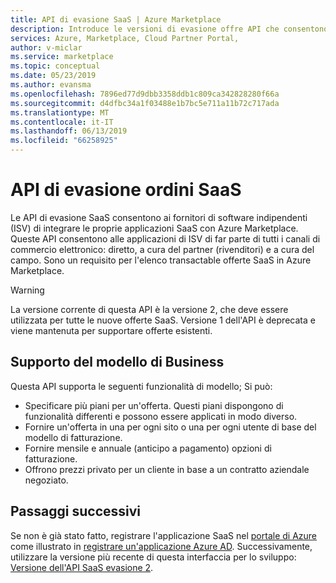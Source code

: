 ```yaml
---
title: API di evasione SaaS | Azure Marketplace
description: Introduce le versioni di evasione offre API che consentono di integrare il SaaS con Azure Marketplace.
services: Azure, Marketplace, Cloud Partner Portal,
author: v-miclar
ms.service: marketplace
ms.topic: conceptual
ms.date: 05/23/2019
ms.author: evansma
ms.openlocfilehash: 7896ed77d9dbb3358ddb1c809ca342828280f66a
ms.sourcegitcommit: d4dfbc34a1f03488e1b7bc5e711a11b72c717ada
ms.translationtype: MT
ms.contentlocale: it-IT
ms.lasthandoff: 06/13/2019
ms.locfileid: "66258925"
---
```

# <a name="saas-fulfillment-apis"></a>API di evasione ordini SaaS

Le API di evasione SaaS consentono ai fornitori di software indipendenti (ISV) di integrare le proprie applicazioni SaaS con Azure Marketplace. Queste API consentono alle applicazioni di ISV di far parte di tutti i canali di commercio elettronico: diretto, a cura del partner (rivenditori) e a cura del campo.  Sono un requisito per l'elenco transactable offerte SaaS in Azure Marketplace.

> [!WARNING]
> La versione corrente di questa API è la versione 2, che deve essere utilizzata per tutte le nuove offerte SaaS.  Versione 1 dell'API è deprecata e viene mantenuta per supportare offerte esistenti.


## <a name="business-model-support"></a>Supporto del modello di Business

Questa API supporta le seguenti funzionalità di modello; Si può:

* Specificare più piani per un'offerta. Questi piani dispongono di funzionalità differenti e possono essere applicati in modo diverso.
* Fornire un'offerta in una per ogni sito o una per ogni utente di base del modello di fatturazione.
* Fornire mensile e annuale (anticipo a pagamento) opzioni di fatturazione.
* Offrono prezzi privato per un cliente in base a un contratto aziendale negoziato.


## <a name="next-steps"></a>Passaggi successivi

Se non è già stato fatto, registrare l'applicazione SaaS nel [portale di Azure](https://ms.portal.azure.com) come illustrato in [registrare un'applicazione Azure AD](./pc-saas-registration.md).  Successivamente, utilizzare la versione più recente di questa interfaccia per lo sviluppo: [Versione dell'API SaaS evasione 2](./pc-saas-fulfillment-api-v2.md).
